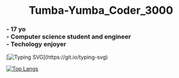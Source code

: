 <h1 align="center">Tumba-Yumba_Coder_3000</h1>
<h3 border-botton= none>- 17 yo <br>
- Computer science student and engineer <br>
- Techology enjoyer
</h3>

[![Typing SVG](https://readme-typing-svg.herokuapp.com?size=30&lines=Touch+some+grass.)](https://git.io/typing-svg)


[![Top Langs](https://github-readme-stats.vercel.app/api/top-langs/?username=RomkaGP228&layout=compact)](https://github.com/RomkaGP228/github-readme-stats)
